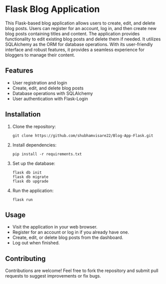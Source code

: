 # Flask Blog Application

This Flask-based blog application allows users to create, edit, and delete blog posts. Users can register for an account, log in, and then create new blog posts containing titles and content. The application provides functionality to edit existing blog posts and delete them if needed. It utilizes SQLAlchemy as the ORM for database operations. With its user-friendly interface and robust features, it provides a seamless experience for bloggers to manage their content.

## Features

- User registration and login
- Create, edit, and delete blog posts
- Database operations with SQLAlchemy
- User authentication with Flask-Login

## Installation

1. Clone the repository:
   ```
   git clone https://github.com/shubhamvisare22/Blog-App-Flask.git
   ```

2. Install dependencies:
   ```
   pip install -r requirements.txt
   ```

3. Set up the database:
   ```
   flask db init
   flask db migrate
   flask db upgrade
   ```

4. Run the application:
   ```
   flask run
   ```

## Usage

- Visit the application in your web browser.
- Register for an account or log in if you already have one.
- Create, edit, or delete blog posts from the dashboard.
- Log out when finished.

## Contributing

Contributions are welcome! Feel free to fork the repository and submit pull requests to suggest improvements or fix bugs.


